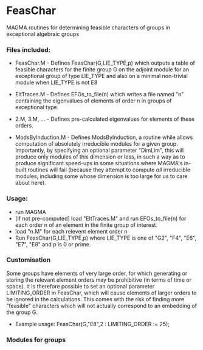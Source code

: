 # FeasChar
MAGMA routines for determining feasible characters of groups in exceptional algebraic groups

### Files included:
- FeasChar.M - Defines FeasChar(G,LIE_TYPE,p) which outputs a table of feasible characters for the finite group G on the adjoint module for an exceptional group of type LIE_TYPE and also on a minimal non-trivial module when LIE_TYPE is not E8
    
- EltTraces.M - Defines EFOs_to_file(n) which writes a file named "n" containing the eigenvalues of elements of order n in groups of exceptional type.
  
-  2.M, 3.M, ... - Defines pre-calculated eigenvalues for elements of these orders.

- ModsByInduction.M - Defines ModsByInduction, a routine while allows computation of absolutely irreducible modules for a given group. Importantly, by specifying an optional parameter "DimLim", this will produce only modules of this dimension or less, in such a way as to produce significant speed-ups in some situations where MAGMA's in-built routines will fail (because they attempt to compute _all_ irreducible modules, including some whose dimension is too large for us to care about here).

### Usage:
- run MAGMA
- [if not pre-computed] load "EltTraces.M" and run EFOs_to_file(n) for each order n of an element in the finite group of interest.
- load "n.M" for each relevent element order n
- Run FeasChar(G,LIE_TYPE,p) where LIE_TYPE is one of "G2", "F4", "E6", "E7", "E8" and p is 0 or prime.

### Customisation

Some groups have elements of very large order, for which generating or storing the relevant element orders may be prohibitive (in terms of time or space). It is therefore possible to set an optional parameter LIMITING_ORDER in FeasChar, which will cause elements of larger orders to be ignored in the calculations. This comes with the risk of finding more "feasible" characters which will not actually correspond to an embedding of the group G.
- Example usage: FeasChar(G,"E8",2 : LIMITING_ORDER := 25);

### Modules for groups
